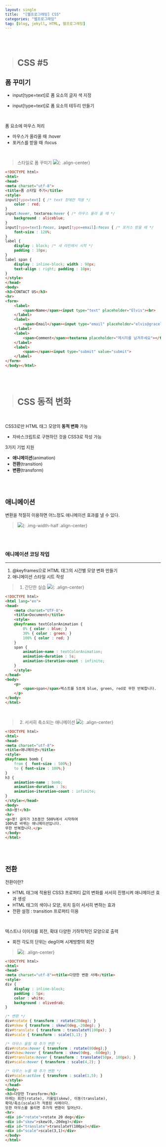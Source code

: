 ```yaml
---
layout: single
title:  "[웹프로그래밍] CSS"
categories: "웹프로그래밍"
tag: [blog, jekyll, HTML, 웹프로그래밍]
---
```

<br><br>


> # CSS #5

## 폼 꾸미기

- input[type=text]로 폼 요소의 글자 색 지정

- input[type=text]로 폼 요소의 테두리 만들기

<br>

폼 요소에 마우스 처리
- 마우스가 올라올 때 :hover 
- 포커스를 받을 때 :focus

<br>

>스타일로 폼 꾸미기
>![](/images/webp/19.png){: .align-center}


```html
<!DOCTYPE html>
<html>
<head>
<meta charset="utf-8">
<title>폼 스타일 주기</title>
<style>
input[type=text] { /* text 창에만 적용 */
	color : red; 
}
input:hover, textarea:hover { /* 마우스 올라 올 때 */
	background : aliceblue;
}
input[type=text]:focus, input[type=email]:focus { /* 포커스 받을 때 */
	font-size : 120%; 
}
label {
	display : block; /* 새 라인에서 시작 */
	padding : 10px;
}
label span {
	display : inline-block;	width : 90px;
	text-align : right;	padding : 10px;
}
</style>
</head>
<body>
<h3>CONTACT US</h3>
<hr>
<form>
	<label>
		<span>Name</span><input type="text" placeholder="Elvis"><br>
	</label>
	<label>
		<span>Email</span><input type="email" placeholder="elvis@graceland.com">
	</label>
	<label>
		<span>Comment</span><textarea placeholder="메시지를 남겨주세요"></textarea>
	</label>
	<label>
		<span></span><input type="submit" value="submit">
	</label>
</form>
</body></html>
```

<br><br>


># CSS 동적 변화

<br>

CSS3로만 HTML 태그 모양의 **동적 변화** 가능
- 자바스크립트로 구현하던 것을 CSS3로 작성 가능

3가지 기법 지원
- **애니메이션**(animation) 
- **전환**(transition)
- **변환**(transform)


<br><br>

## 애니메이션

변환을 적절히 이용하면 어느정도 애니메이션 효과를 낼 수 있다.

>![](/images/webp/20.png){: .img-width-half .align-center}

<br><br>

### 애니메이션 코딩 작업
****

1. @keyframes으로 HTML 태그의 시간별 모양 변화 만들기
2. 애니메이션 스타일 시트 작성

>1. 간단한 실습
>![](/images/webp/21.png){: .align-center}


```html
<!DOCTYPE html>
<html lang="en">
<head>
	<meta charset="UTF-8">
	<title>Document</title>
	<style>
	@keyframes textColorAnimation {
		0% { color : blue; }
		30% { color : green; } 
		100% { color : red; }
	}
	span {
		animation-name : textColorAnimation; 
		animation-duration : 5s;
		animation-iteration-count : infinite; 
	}
	</style>
</head>
<body>
	<p>
		<span>span</span>텍스트를 5초에 blue, green, red로 무한 반복합니다.
	</p>	
</body>
</html>
```

<br>

>2. 서서히 축소되는 애니메이션
>![](/images/webp/22.png){: .align-center}

```html
<!DOCTYPE html>
<html>
<head>
<meta charset="utf-8">
<title>애니메이션</title>
<style>
@keyframes bomb {
	from {  font-size : 500%;}
	to { font-size : 100%;}
}
h3 {
	animation-name : bomb;
	animation-duration : 3s;
	animation-iteration-count : infinite;
}
</style></head>
<body>
<h3>꽝!</h3>
<hr>
<p>꽝! 글자가 3초동안 500%에서 시작하여 
100%로 바뀌는 애니메이션입니다. 
무한 반복합니다.</p>
</body>
</html>
```

<br><br>

## 전환

전환이란?
- HTML 태그에 적용된 CSS3 프로퍼티 값의 변화를 서서히 진행시켜 애니메이션 효과 생성
- HTML 태그의 색이나 모양, 위치 등이 서서히 변하는 효과
- 전환 설정 : transition 프로퍼티 이용

<br>

텍스트나 이미지를 회전, 확대 다양한 기하학적인 모양으로 출력
- 회전 각도의 단위는 deg이며 시계방향의 회전

>![](/images/webp/23.png){: .align-center}

```html
<!DOCTYPE html>
<html>
<head>
<meta charset="utf-8"><title>다양한 변환 사례</title>
<style>
div {
	display : inline-block;
	padding : 5px;
	color : white;
	background : olivedrab;
}

/* 변환 */
div#rotate { transform : rotate(20deg); }
div#skew { transform : skew(0deg,-20deg); }
div#translate { transform : translateY(100px); }
div#scale { transform : scale(3,1); }

/* 마우스 올릴 때 추가 변환 */
div#rotate:hover { transform : rotate(80deg);}
div#skew:hover { transform : skew(0deg, -60deg); }
div#translate:hover { transform : translate(50px, 100px); }
div#scale:hover { transform : scale(4,2); }

/* 마우스 누를 때 추가 변환 */
div#scale:active { transform : scale(1,5); }
</style>
</head>
<body>
<h3>다양한 Transform</h3>
아래는 회전(rotate), 기울임(skew), 이동(translate),
확대/축소(scale)가 적용된 사례이다.
또한 마우스를 올리면 추가적 변환이 일어난다. 
<hr>
<div id="rotate">rotate 20 deg</div>
<div id="skew">skew(0,-20deg)</div>
<div id="translate">translateY(100px)</div>
<div id="scale">scale(3,1)</div>
</body>
</html>
```


